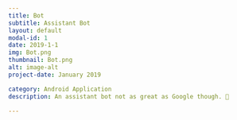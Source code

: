 ```yaml
---
title: Bot
subtitle: Assistant Bot
layout: default
modal-id: 1
date: 2019-1-1
img: Bot.png
thumbnail: Bot.png
alt: image-alt
project-date: January 2019

category: Android Application
description: An assistant bot not as great as Google though. 👀

---
```

